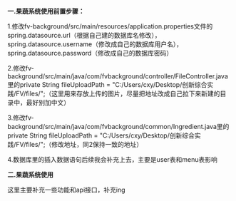 **一.果蔬系统使用前置步骤：**

 1.修改fv-background/src/main/resources/application.properties文件的spring.datasource.url（根据自己建的数据库名修改），
 spring.datasource.username（修改成自己的数据库用户名），spring.datasource.password（修改成自己的数据库密码）
 
 2.修改fv-background/src/main/java/com/fvbackground/controller/FileController.java 里的private String fileUploadPath = 
 "C:/Users/cxy/Desktop/创新综合实践/FV/files/";（这里用来存放上传的图片，尽量把地址改成自己拉下来新建的目录中，最好别加中文）
 
 3.修改fv-background/src/main/java/com/fvbackground/common/Ingredient.java里的 private String fileUploadPath =
  "C:/Users/cxy/Desktop/创新综合实践/FV/files/";（修改地址，同2保持一致的地址）
  
 4.数据库里的插入数据语句后续我会补充上去，主要是user表和menu表影响 
 
 **二.果蔬系统使用**
 
 这里主要补充一些功能和api接口，补充ing